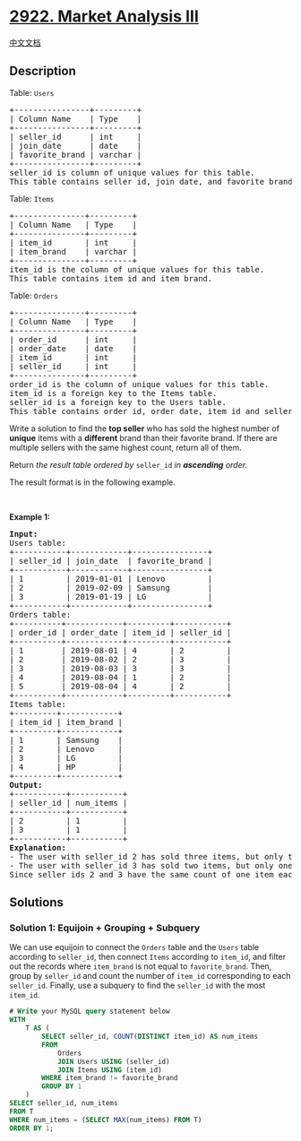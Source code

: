 # [2922. Market Analysis III](https://leetcode.com/problems/market-analysis-iii)

[中文文档](/solution/2900-2999/2922.Market%20Analysis%20III/README.md)

<!-- tags:Database -->

## Description

<p>Table: <code>Users</code></p>

<pre>
+----------------+---------+
| Column Name    | Type    |
+----------------+---------+
| seller_id      | int     |
| join_date      | date    |
| favorite_brand | varchar |
+----------------+---------+
seller_id is column of unique values for this table.
This table contains seller id, join date, and favorite brand of sellers.
</pre>

<p>Table: <code>Items</code></p>

<pre>
+---------------+---------+
| Column Name   | Type    |
+---------------+---------+
| item_id       | int     |
| item_brand    | varchar |
+---------------+---------+
item_id is the column of unique values for this table.
This table contains item id and item brand.</pre>

<p>Table: <code>Orders</code></p>

<pre>
+---------------+---------+
| Column Name   | Type    |
+---------------+---------+
| order_id      | int     |
| order_date    | date    |
| item_id       | int     |
| seller_id     | int     |
+---------------+---------+
order_id is the column of unique values for this table.
item_id is a foreign key to the Items table.
seller_id is a foreign key to the Users table.
This table contains order id, order date, item id and seller id.</pre>

<p>Write a solution to find the <strong>top seller</strong> who has sold the highest number of<strong> unique</strong> items with a <strong>different</strong> brand than their favorite brand. If there are multiple sellers with the same highest count, return all of them.</p>

<p>Return <em>the result table ordered by</em> <code>seller_id</code> <em>in <strong>ascending</strong> order.</em></p>

<p>The result format is in the following example.</p>

<p>&nbsp;</p>
<p><strong class="example">Example 1:</strong></p>

<pre>
<strong>Input:</strong> 
Users table:
+-----------+------------+----------------+
| seller_id | join_date  | favorite_brand |
+-----------+------------+----------------+
| 1         | 2019-01-01 | Lenovo         |
| 2         | 2019-02-09 | Samsung        |
| 3         | 2019-01-19 | LG             |
+-----------+------------+----------------+
Orders table:
+----------+------------+---------+-----------+
| order_id | order_date | item_id | seller_id |
+----------+------------+---------+-----------+
| 1        | 2019-08-01 | 4       | 2         |
| 2        | 2019-08-02 | 2       | 3         |
| 3        | 2019-08-03 | 3       | 3         |
| 4        | 2019-08-04 | 1       | 2         |
| 5        | 2019-08-04 | 4       | 2         |
+----------+------------+---------+-----------+
Items table:
+---------+------------+
| item_id | item_brand |
+---------+------------+
| 1       | Samsung    |
| 2       | Lenovo     |
| 3       | LG         |
| 4       | HP         |
+---------+------------+
<strong>Output:</strong> 
+-----------+-----------+
| seller_id | num_items |
+-----------+-----------+
| 2         | 1         |
| 3         | 1         |
+-----------+-----------+
<strong>Explanation:</strong> 
- The user with seller_id 2 has sold three items, but only two of them are not marked as a favorite. We will include a unique count of 1 because both of these items are identical.
- The user with seller_id 3 has sold two items, but only one of them is not marked as a favorite. We will include just that non-favorite item in our count.
Since seller_ids 2 and 3 have the same count of one item each, they both will be displayed in the output.</pre>

## Solutions

### Solution 1: Equijoin + Grouping + Subquery

We can use equijoin to connect the `Orders` table and the `Users` table according to `seller_id`, then connect `Items` according to `item_id`, and filter out the records where `item_brand` is not equal to `favorite_brand`. Then, group by `seller_id` and count the number of `item_id` corresponding to each `seller_id`. Finally, use a subquery to find the `seller_id` with the most `item_id`.

<!-- tabs:start -->

```sql
# Write your MySQL query statement below
WITH
    T AS (
        SELECT seller_id, COUNT(DISTINCT item_id) AS num_items
        FROM
            Orders
            JOIN Users USING (seller_id)
            JOIN Items USING (item_id)
        WHERE item_brand != favorite_brand
        GROUP BY 1
    )
SELECT seller_id, num_items
FROM T
WHERE num_items = (SELECT MAX(num_items) FROM T)
ORDER BY 1;
```

<!-- tabs:end -->

<!-- end -->
